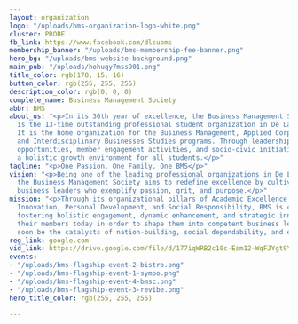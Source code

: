 ```yaml
---
layout: organization
logo: "/uploads/bms-organization-logo-white.png"
cluster: PROBE
fb_link: https://www.facebook.com/dlsubms
membership_banner: "/uploads/bms-membership-fee-banner.png"
hero_bg: "/uploads/bms-website-background.png"
main_pub: "/uploads/hohuqy7mss901.png"
title_color: rgb(178, 15, 16)
button_color: rgb(255, 255, 255)
description_color: rgb(0, 0, 0)
complete_name: Business Management Society
abbr: BMS
about_us: "<p>In its 36th year of excellence, the Business Management Society (BMS)
  is the 13-time outstanding professional student organization in De La Salle University.
  It is the home organization for the Business Management, Applied Corporate Management,
  and Interdisciplinary Businesses Studies programs. Through leadership and project-implementation
  opportunities, member engagement activities, and socio-civic initiatives, BMS creates
  a holistic growth environment for all students.</p>"
tagline: "<p>One Passion. One Family. One BMS</p>"
vision: "<p>Being one of the leading professional organizations in De La Salle University,
  the Business Management Society aims to redefine excellence by cultivating competent
  business leaders who exemplify passion, grit, and purpose.</p>"
mission: "<p>Through its organizational pillars of Academic Excellence, Organizational
  Innovation, Personal Development, and Social Responsibility, BMS is committed to
  fostering holistic engagement, dynamic enhancement, and strategic innovation among
  their members today in order to shape them into competent business leaders who will
  soon be the catalysts of nation-building, social dependability, and economic development.</p>"
reg_link: google.com
vid_link: https://drive.google.com/file/d/177iqWRB2c10c-Esm12-WqFJYgt9Y6UH2/preview
events:
- "/uploads/bms-flagship-event-2-bistro.png"
- "/uploads/bms-flagship-event-1-sympo.png"
- "/uploads/bms-flagship-event-4-bmsc.png"
- "/uploads/bms-flagship-event-3-revibe.png"
hero_title_color: rgb(255, 255, 255)

---
```

